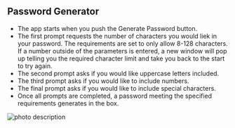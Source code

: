 ## Password Generator 

* The app starts when you push the Generate Password button. 
* The first prompt requests the number of characters you would liek in your password. The requirements are set to only allow 8-128 characters. If a number outside of the parameters is entered, a new window will pop up telling you the required character limit and take you back to the start to try again. 
* The second prompt asks if you would like uppercase letters included.
* The third prompt asks if you would like to include numbers. 
* The final prompt asks if you would like to include special characters. 
* Once all prompts are completed, a password meeting the specified requirements generates in the box.

![photo description]()